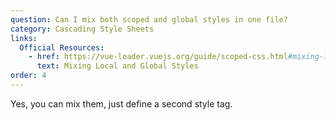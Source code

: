 ```yaml
---
question: Can I mix both scoped and global styles in one file?
category: Cascading Style Sheets
links:
  Official Resources:
    - href: https://vue-loader.vuejs.org/guide/scoped-css.html#mixing-local-and-global-styles
      text: Mixing Local and Global Styles
order: 4
---
```


Yes, you can mix them, just define a second style tag.
